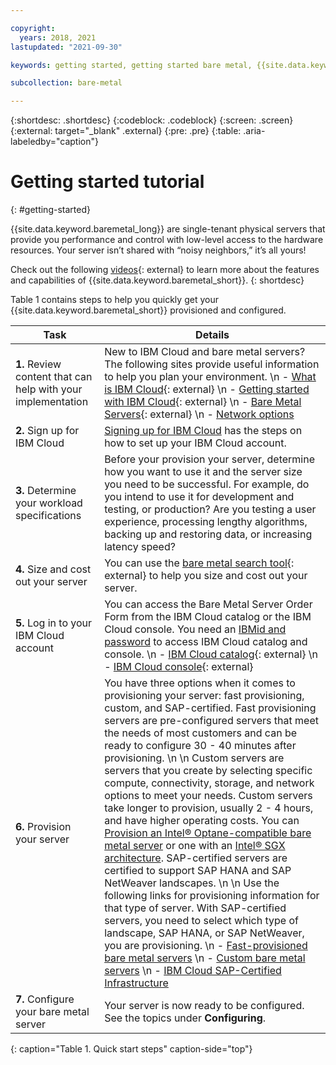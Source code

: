 ```yaml
---

copyright:
  years: 2018, 2021
lastupdated: "2021-09-30"

keywords: getting started, getting started bare metal, {{site.data.keyword.cloud}}, {{site.data.keyword.cloud_notm}}, bare metal

subcollection: bare-metal

---
```


{:shortdesc: .shortdesc}
{:codeblock: .codeblock}
{:screen: .screen}
{:external: target="_blank" .external}
{:pre: .pre}
{:table: .aria-labeledby="caption"}

# Getting started tutorial
{: #getting-started}

{{site.data.keyword.baremetal_long}} are single-tenant physical servers that provide you performance and control with low-level access to the hardware resources. Your server isn’t shared with “noisy neighbors,” it’s all yours!

Check out the following [videos](https://www.ibm.com/demos/?search=bare%20metal){: external} to learn more about the features and capabilities of {{site.data.keyword.baremetal_short}}.
{: shortdesc} 

Table 1 contains steps to help you quickly get your {{site.data.keyword.baremetal_short}} provisioned and configured.

| Task | Details |
|------|------|
| **1.** Review content that can help with your implementation | New to IBM Cloud and bare metal servers? The following sites provide useful information to help you plan your environment.  \n - [What is IBM Cloud](https://www.ibm.com/cloud){: external}  \n - [Getting started with IBM Cloud](https://ibm.com/cloud/get-started){: external}  \n - [Bare Metal Servers](https://www.ibm.com/cloud/bare-metal-servers){: external}  \n - [Network options](/docs/bare-metal?topic=bare-metal-network-options) |
| **2.** Sign up for IBM Cloud | [Signing up for IBM Cloud](/docs/account?topic=account-signup#signing-up-for-ibm-cloud) has the steps on how to set up your IBM Cloud account. |
| **3.** Determine your workload specifications | Before your provision your server, determine how you want to use it and the server size you need to be successful. For example, do you intend to use it for development and testing, or production? Are you testing a user experience, processing lengthy algorithms, backing up and restoring data, or increasing latency speed? |
| **4.** Size and cost out your server | You can use the [bare metal search tool](https://cloud.ibm.com/gen1/infrastructure/provision/bm){: external} to help you size and cost out your server. |
| **5.** Log in to your IBM Cloud account | You can access the Bare Metal Server Order Form from the IBM Cloud catalog or the IBM Cloud console. You need an [IBMid and password](/docs/account?topic=account-account-getting-started#getting-started) to access IBM Cloud catalog and console.  \n - [IBM Cloud catalog](https://cloud.ibm.com/catalog){: external}  \n - [IBM Cloud console](https://cloud.ibm.com/){: external}
| **6.** Provision your server | You have three options when it comes to provisioning your server: fast provisioning, custom, and SAP-certified. Fast provisioning servers are pre-configured servers that meet the needs of most customers and can be ready to configure 30 - 40 minutes after provisioning.  \n  \n Custom servers are servers that you create by selecting specific compute, connectivity, storage, and network options to meet your needs. Custom servers take longer to provision, usually 2 - 4 hours, and have higher operating costs. You can [Provision an Intel&reg; Optane-compatible bare metal server](/docs/bare-metal?topic=bare-metal-bm-provision-optane-server) or one with an [Intel&reg; SGX architecture](/docs/bare-metal?topic=bare-metal-bm-server-provision-sgx). SAP-certified servers are certified to support SAP HANA and SAP NetWeaver landscapes.  \n  \n Use the following links for provisioning information for that type of server. With SAP-certified servers, you need to select which type of landscape, SAP HANA, or SAP NetWeaver, you are provisioning.  \n - [Fast-provisioned bare metal servers](/docs/bare-metal?topic=bare-metal-bm-select-popular-servers)  \n - [Custom bare metal servers](/docs/bare-metal?topic=bare-metal-ordering-baremetal-server)  \n - [IBM Cloud SAP-Certified Infrastructure](/docs/bare-metal?topic=bare-metal-sap-cert-infrastructure) |
| **7.** Configure your bare metal server | Your server is now ready to be configured. See the topics under **Configuring**. |
{: caption="Table 1. Quick start steps" caption-side="top"}
  
